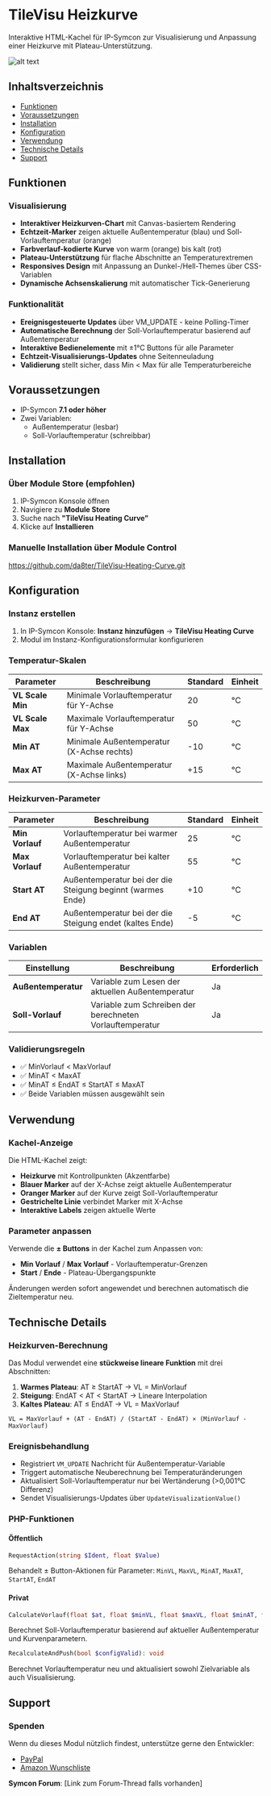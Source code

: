 # TileVisu Heizkurve


Interaktive HTML-Kachel für IP-Symcon zur Visualisierung und Anpassung einer Heizkurve mit Plateau-Unterstützung.

![alt text](https://github.com/da8ter/images/blob/main/heizkurve.png?raw=true)

## Inhaltsverzeichnis
- [Funktionen](#funktionen)
- [Voraussetzungen](#voraussetzungen)
- [Installation](#installation)
- [Konfiguration](#konfiguration)
- [Verwendung](#verwendung)
- [Technische Details](#technische-details)
- [Support](#support)

## Funktionen

### Visualisierung
- **Interaktiver Heizkurven-Chart** mit Canvas-basiertem Rendering
- **Echtzeit-Marker** zeigen aktuelle Außentemperatur (blau) und Soll-Vorlauftemperatur (orange)
- **Farbverlauf-kodierte Kurve** von warm (orange) bis kalt (rot)
- **Plateau-Unterstützung** für flache Abschnitte an Temperaturextremen
- **Responsives Design** mit Anpassung an Dunkel-/Hell-Themes über CSS-Variablen
- **Dynamische Achsenskalierung** mit automatischer Tick-Generierung

### Funktionalität
- **Ereignisgesteuerte Updates** über VM_UPDATE - keine Polling-Timer
- **Automatische Berechnung** der Soll-Vorlauftemperatur basierend auf Außentemperatur
- **Interaktive Bedienelemente** mit ±1°C Buttons für alle Parameter
- **Echtzeit-Visualisierungs-Updates** ohne Seitenneuladung
- **Validierung** stellt sicher, dass Min < Max für alle Temperaturbereiche

## Voraussetzungen

- IP-Symcon **7.1 oder höher**
- Zwei Variablen:
  - Außentemperatur (lesbar)
  - Soll-Vorlauftemperatur (schreibbar)

## Installation

### Über Module Store (empfohlen)
1. IP-Symcon Konsole öffnen
2. Navigiere zu **Module Store**
3. Suche nach **"TileVisu Heating Curve"**
4. Klicke auf **Installieren**

### Manuelle Installation über Module Control
 https://github.com/da8ter/TileVisu-Heating-Curve.git

## Konfiguration

### Instanz erstellen
1. In IP-Symcon Konsole: **Instanz hinzufügen** → **TileVisu Heating Curve**
2. Modul im Instanz-Konfigurationsformular konfigurieren

### Temperatur-Skalen
| Parameter | Beschreibung | Standard | Einheit |
|-----------|--------------|----------|---------|
| **VL Scale Min** | Minimale Vorlauftemperatur für Y-Achse | 20 | °C |
| **VL Scale Max** | Maximale Vorlauftemperatur für Y-Achse | 50 | °C |
| **Min AT** | Minimale Außentemperatur (X-Achse rechts) | -10 | °C |
| **Max AT** | Maximale Außentemperatur (X-Achse links) | +15 | °C |

### Heizkurven-Parameter
| Parameter | Beschreibung | Standard | Einheit |
|-----------|--------------|----------|---------|
| **Min Vorlauf** | Vorlauftemperatur bei warmer Außentemperatur | 25 | °C |
| **Max Vorlauf** | Vorlauftemperatur bei kalter Außentemperatur | 55 | °C |
| **Start AT** | Außentemperatur bei der die Steigung beginnt (warmes Ende) | +10 | °C |
| **End AT** | Außentemperatur bei der die Steigung endet (kaltes Ende) | -5 | °C |

### Variablen
| Einstellung | Beschreibung | Erforderlich |
|-------------|--------------|--------------|
| **Außentemperatur** | Variable zum Lesen der aktuellen Außentemperatur | Ja |
| **Soll-Vorlauf** | Variable zum Schreiben der berechneten Vorlauftemperatur | Ja |

### Validierungsregeln
- ✅ MinVorlauf < MaxVorlauf
- ✅ MinAT < MaxAT  
- ✅ MinAT ≤ EndAT ≤ StartAT ≤ MaxAT
- ✅ Beide Variablen müssen ausgewählt sein

## Verwendung

### Kachel-Anzeige
Die HTML-Kachel zeigt:
- **Heizkurve** mit Kontrollpunkten (Akzentfarbe)
- **Blauer Marker** auf der X-Achse zeigt aktuelle Außentemperatur
- **Oranger Marker** auf der Kurve zeigt Soll-Vorlauftemperatur  
- **Gestrichelte Linie** verbindet Marker mit X-Achse
- **Interaktive Labels** zeigen aktuelle Werte

### Parameter anpassen
Verwende die **± Buttons** in der Kachel zum Anpassen von:
- **Min Vorlauf** / **Max Vorlauf** - Vorlauftemperatur-Grenzen
- **Start** / **Ende** - Plateau-Übergangspunkte

Änderungen werden sofort angewendet und berechnen automatisch die Zieltemperatur neu.

## Technische Details

### Heizkurven-Berechnung
Das Modul verwendet eine **stückweise lineare Funktion** mit drei Abschnitten:

1. **Warmes Plateau**: AT ≥ StartAT → VL = MinVorlauf
2. **Steigung**: EndAT < AT < StartAT → Lineare Interpolation
3. **Kaltes Plateau**: AT ≤ EndAT → VL = MaxVorlauf

```
VL = MaxVorlauf + (AT - EndAT) / (StartAT - EndAT) × (MinVorlauf - MaxVorlauf)
```

### Ereignisbehandlung
- Registriert `VM_UPDATE` Nachricht für Außentemperatur-Variable
- Triggert automatische Neuberechnung bei Temperaturänderungen
- Aktualisiert Soll-Vorlauftemperatur nur bei Wertänderung (>0,001°C Differenz)
- Sendet Visualisierungs-Updates über `UpdateVisualizationValue()`

### PHP-Funktionen

#### Öffentlich
```php
RequestAction(string $Ident, float $Value)
```
Behandelt ± Button-Aktionen für Parameter: `MinVL`, `MaxVL`, `MinAT`, `MaxAT`, `StartAT`, `EndAT`

#### Privat
```php
CalculateVorlauf(float $at, float $minVL, float $maxVL, float $minAT, float $maxAT, ?float $startAT, ?float $endAT): float
```
Berechnet Soll-Vorlauftemperatur basierend auf aktueller Außentemperatur und Kurvenparametern.

```php
RecalculateAndPush(bool $configValid): void
```
Berechnet Vorlauftemperatur neu und aktualisiert sowohl Zielvariable als auch Visualisierung.


## Support

### Spenden
Wenn du dieses Modul nützlich findest, unterstütze gerne den Entwickler:
- [PayPal](https://paypal.me/sspkbw25)
- [Amazon Wunschliste](https://www.amazon.de/hz/wishlist/ls/2LE6P493HMWT0)

**Symcon Forum**: [Link zum Forum-Thread falls vorhanden]
